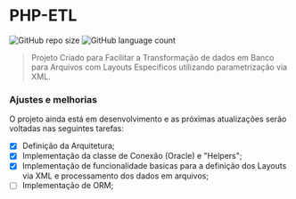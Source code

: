 # PHP-ETL

![GitHub repo size](https://img.shields.io/github/repo-size/iuricode/README-template?style=for-the-badge)
![GitHub language count](https://img.shields.io/github/languages/count/iuricode/README-template?style=for-the-badge)

> Projeto Criado para Facilitar a Transformação de dados em Banco para Arquivos com Layouts Especificos utilizando parametrização via XML.

### Ajustes e melhorias

O projeto ainda está em desenvolvimento e as próximas atualizações serão voltadas nas seguintes tarefas:

- [x] Definição da Arquitetura;
- [x] Implementação da classe de Conexão (Oracle) e "Helpers";
- [x] Implementação de funcionalidade basicas para a definição dos Layouts via XML e processamento dos dados em arquivos;
- [ ] Implementação de ORM;

